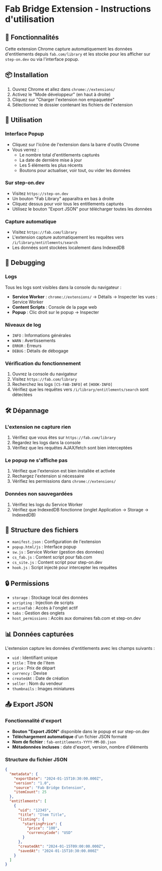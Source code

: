 # Fab Bridge Extension - Instructions d'utilisation

## 🎯 Fonctionnalités

Cette extension Chrome capture automatiquement les données d'entitlements depuis `fab.com/library` et les stocke pour les afficher sur `step-on.dev` ou via l'interface popup.

## 📦 Installation

1. Ouvrez Chrome et allez dans `chrome://extensions/`
2. Activez le "Mode développeur" (en haut à droite)
3. Cliquez sur "Charger l'extension non empaquetée"
4. Sélectionnez le dossier contenant les fichiers de l'extension

## 🚀 Utilisation

### Interface Popup
- Cliquez sur l'icône de l'extension dans la barre d'outils Chrome
- Vous verrez :
  - Le nombre total d'entitlements capturés
  - La date de dernière mise à jour
  - Les 5 éléments les plus récents
  - Boutons pour actualiser, voir tout, ou vider les données

### Sur step-on.dev
- Visitez `https://step-on.dev`
- Un bouton "Fab Library" apparaîtra en bas à droite
- Cliquez dessus pour voir tous les entitlements capturés
- Utilisez le bouton "Export JSON" pour télécharger toutes les données

### Capture automatique
- Visitez `https://fab.com/library`
- L'extension capture automatiquement les requêtes vers `/i/library/entitlements/search`
- Les données sont stockées localement dans IndexedDB

## 🔧 Debugging

### Logs
Tous les logs sont visibles dans la console du navigateur :
- **Service Worker** : `chrome://extensions/` → Détails → Inspecter les vues : Service Worker
- **Content Scripts** : Console de la page web
- **Popup** : Clic droit sur le popup → Inspecter

### Niveaux de log
- `INFO` : Informations générales
- `WARN` : Avertissements
- `ERROR` : Erreurs
- `DEBUG` : Détails de débogage

### Vérification du fonctionnement
1. Ouvrez la console du navigateur
2. Visitez `https://fab.com/library`
3. Recherchez les logs `[CS-FAB-INFO]` et `[HOOK-INFO]`
4. Vérifiez que les requêtes vers `/i/library/entitlements/search` sont détectées

## 🛠️ Dépannage

### L'extension ne capture rien
1. Vérifiez que vous êtes sur `https://fab.com/library`
2. Regardez les logs dans la console
3. Vérifiez que les requêtes AJAX/fetch sont bien interceptées

### Le popup ne s'affiche pas
1. Vérifiez que l'extension est bien installée et activée
2. Rechargez l'extension si nécessaire
3. Vérifiez les permissions dans `chrome://extensions/`

### Données non sauvegardées
1. Vérifiez les logs du Service Worker
2. Vérifiez que IndexedDB fonctionne (onglet Application → Storage → IndexedDB)

## 📁 Structure des fichiers

- `manifest.json` : Configuration de l'extension
- `popup.html/js` : Interface popup
- `sw.js` : Service Worker (gestion des données)
- `cs_fab.js` : Content script pour fab.com
- `cs_site.js` : Content script pour step-on.dev
- `hook.js` : Script injecté pour intercepter les requêtes

## 🔒 Permissions

- `storage` : Stockage local des données
- `scripting` : Injection de scripts
- `activeTab` : Accès à l'onglet actif
- `tabs` : Gestion des onglets
- `host_permissions` : Accès aux domaines fab.com et step-on.dev

## 📊 Données capturées

L'extension capture les données d'entitlements avec les champs suivants :
- `uid` : Identifiant unique
- `title` : Titre de l'item
- `price` : Prix de départ
- `currency` : Devise
- `createdAt` : Date de création
- `seller` : Nom du vendeur
- `thumbnails` : Images miniatures

## 📤 Export JSON

### Fonctionnalité d'export
- **Bouton "Export JSON"** disponible dans le popup et sur step-on.dev
- **Téléchargement automatique** d'un fichier JSON formaté
- **Nom de fichier** : `fab-entitlements-YYYY-MM-DD.json`
- **Métadonnées incluses** : date d'export, version, nombre d'éléments

### Structure du fichier JSON
```json
{
  "metadata": {
    "exportDate": "2024-01-15T10:30:00.000Z",
    "version": "1.0",
    "source": "Fab Bridge Extension",
    "itemCount": 25
  },
  "entitlements": [
    {
      "uid": "12345",
      "title": "Item Title",
      "listing": {
        "startingPrice": {
          "price": "100",
          "currencyCode": "USD"
        }
      },
      "createdAt": "2024-01-15T09:00:00.000Z",
      "savedAt": "2024-01-15T10:30:00.000Z"
    }
  ]
}
```
